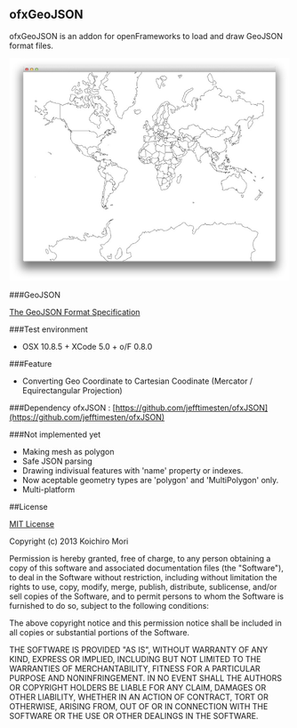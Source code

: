 ofxGeoJSON
---

ofxGeoJSON is an addon for openFrameworks to load and draw GeoJSON format files.

![screen-shot jpg](./geojson_screen_shot.jpg)

###GeoJSON

[The GeoJSON Format Specification](http://geojson.org/geojson-spec.html)

###Test environment
- OSX 10.8.5 + XCode 5.0 + o/F 0.8.0

###Feature
- Converting Geo Coordinate to Cartesian Coodinate (Mercator / Equirectangular Projection)

###Dependency
ofxJSON : [https://github.com/jefftimesten/ofxJSON](https://github.com/jefftimesten/ofxJSON)

###Not implemented yet
- Making mesh as polygon
- Safe JSON parsing
- Drawing indivisual features with 'name' property or indexes.
- Now aceptable geometry types are 'polygon' and 'MultiPolygon' only.
- Multi-platform

##License

[MIT License](https://secure.wikimedia.org/wikipedia/en/wiki/Mit_license)

Copyright (c) 2013 Koichiro Mori

Permission is hereby granted, free of charge, to any person obtaining a copy of this software and associated documentation files (the "Software"), to deal in the Software without restriction, including without limitation the rights to use, copy, modify, merge, publish, distribute, sublicense, and/or sell copies of the Software, and to permit persons to whom the Software is furnished to do so, subject to the following conditions:

The above copyright notice and this permission notice shall be included in all copies or substantial portions of the Software.

THE SOFTWARE IS PROVIDED "AS IS", WITHOUT WARRANTY OF ANY KIND, EXPRESS OR IMPLIED, INCLUDING BUT NOT LIMITED TO THE WARRANTIES OF MERCHANTABILITY, FITNESS FOR A PARTICULAR PURPOSE AND NONINFRINGEMENT. IN NO EVENT SHALL THE AUTHORS OR COPYRIGHT HOLDERS BE LIABLE FOR ANY CLAIM, DAMAGES OR OTHER LIABILITY, WHETHER IN AN ACTION OF CONTRACT, TORT OR OTHERWISE, ARISING FROM, OUT OF OR IN CONNECTION WITH THE SOFTWARE OR THE USE OR OTHER DEALINGS IN THE SOFTWARE.